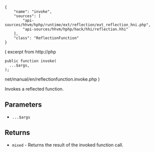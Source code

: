 ``` yamlmeta
{
    "name": "invoke",
    "sources": [
        "api-sources/hhvm/hphp/runtime/ext/reflection/ext_reflection_hni.php",
        "api-sources/hhvm/hphp/hack/hhi/reflection.hhi"
    ],
    "class": "ReflectionFunction"
}
```




( excerpt from http://php




``` Hack
public function invoke(
  ...$args,
);
```




net/manual/en/reflectionfunction.invoke.php )




Invokes a reflected function.




## Parameters




+ ` ...$args `




## Returns




* ` mixed ` - Returns the result of the invoked function call.
<!-- HHAPIDOC -->
